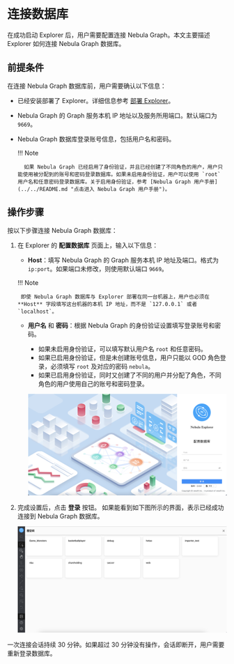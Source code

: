 # 连接数据库

在成功启动 Explorer 后，用户需要配置连接 Nebula Graph。本文主要描述 Explorer 如何连接 Nebula Graph 数据库。

## 前提条件

在连接 Nebula Graph 数据库前，用户需要确认以下信息：

- 已经安装部署了 Explorer。详细信息参考 [部署 Explorer](../deploy-connect/ex-ug-connect.md)。

- Nebula Graph 的 Graph 服务本机 IP 地址以及服务所用端口。默认端口为 `9669`。

- Nebula Graph 数据库登录账号信息，包括用户名和密码。

  !!! Note
  
        如果 Nebula Graph 已经启用了身份验证，并且已经创建了不同角色的用户，用户只能使用被分配到的账号和密码登录数据库。如果未启用身份验证，用户可以使用 `root` 用户名和任意密码登录数据库。关于启用身份验证，参考 [Nebula Graph 用户手册](../../README.md "点击进入 Nebula Graph 用户手册")。

## 操作步骤

按以下步骤连接 Nebula Graph 数据库：

1. 在 Explorer 的 **配置数据库** 页面上，输入以下信息：

   - **Host**：填写 Nebula Graph 的 Graph 服务本机 IP 地址及端口。格式为 `ip:port`。如果端口未修改，则使用默认端口 `9669`。

    !!! Note

        即使 Nebula Graph 数据库与 Explorer 部署在同一台机器上，用户也必须在 **Host** 字段填写这台机器的本机 IP 地址，而不是 `127.0.0.1` 或者 `localhost`。

   - **用户名** 和 **密码**：根据 Nebula Graph 的身份验证设置填写登录账号和密码。
     - 如果未启用身份验证，可以填写默认用户名 `root` 和任意密码。
     - 如果已启用身份验证，但是未创建账号信息，用户只能以 GOD 角色登录，必须填写 `root` 及对应的密码 `nebula`。
     - 如果已启用身份验证，同时又创建了不同的用户并分配了角色，不同角色的用户使用自己的账号和密码登录。

      ![Nebula Graph Explorer 的登录页面](../figs/ex-ug-002.png)

2. 完成设置后，点击 **登录** 按钮。
   如果能看到如下图所示的界面，表示已经成功连接到 Nebula Graph 数据库。

    ![Explorer 进入控制台页面，表示成功连接到 Nebula Graph](../figs/ex-ug-003.png "Nebula Graph 连接成功")

一次连接会话持续 30 分钟。如果超过 30 分钟没有操作，会话即断开，用户需要重新登录数据库。
